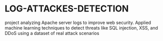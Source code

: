 # LOG-ATTACKES-DETECTION
project analyzing Apache server logs to improve web security. Applied machine learning techniques to detect threats like SQL injection, XSS, and DDoS using a dataset of real attack scenarios
